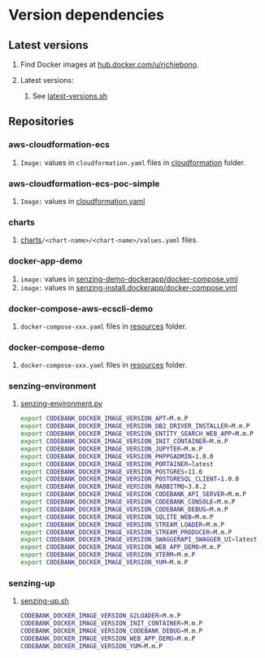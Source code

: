 # Version dependencies

## Latest versions

1. Find Docker images at
   [hub.docker.com/u/richiebono](https://hub.docker.com/u/richiebono).

1. Latest versions:
   1. See [latest-versions.sh](latest-versions.sh)

## Repositories

### aws-cloudformation-ecs

1. `Image:` values in `cloudformation.yaml` files in [cloudformation](https://github.com/richiebono/aws-cloudformation-ecs/tree/main/cloudformation) folder.

### aws-cloudformation-ecs-poc-simple

1. `Image:` values in [cloudformation.yaml](https://github.com/richiebono/aws-cloudformation-ecs-poc-simple/blob/main/cloudformation.yaml)

### charts

1. [charts](https://github.com/richiebono/charts/tree/main/charts)`/<chart-name>/<chart-name>/values.yaml` files.

### docker-app-demo

1. `image:` values in [senzing-demo-dockerapp/docker-compose.yml](https://github.com/richiebono/docker-app-demo/blob/main/senzing-demo.dockerapp/docker-compose.yml)
1. `image:` values in [senzing-install.dockerapp/docker-compose.yml](https://github.com/richiebono/docker-app-demo/blob/main/senzing-install.dockerapp/docker-compose.yml)

### docker-compose-aws-ecscli-demo

1. `docker-compose-xxx.yaml` files in [resources](https://github.com/richiebono/docker-compose-aws-ecscli-demo/tree/main/resources) folder.

### docker-compose-demo

1. `docker-compose-xxx.yaml` files in [resources](https://github.com/richiebono/docker-compose-demo/tree/main/resources) folder.

### senzing-environment

1. [senzing-environment.py](https://github.com/richiebono/senzing-environment/blob/main/senzing-environment.py)

    ```bash
    export CODEBANK_DOCKER_IMAGE_VERSION_APT=M.m.P
    export CODEBANK_DOCKER_IMAGE_VERSION_DB2_DRIVER_INSTALLER=M.m.P
    export CODEBANK_DOCKER_IMAGE_VERSION_ENTITY_SEARCH_WEB_APP=M.m.P
    export CODEBANK_DOCKER_IMAGE_VERSION_INIT_CONTAINER=M.m.P
    export CODEBANK_DOCKER_IMAGE_VERSION_JUPYTER=M.m.P
    export CODEBANK_DOCKER_IMAGE_VERSION_PHPPGADMIN=1.0.0
    export CODEBANK_DOCKER_IMAGE_VERSION_PORTAINER=latest
    export CODEBANK_DOCKER_IMAGE_VERSION_POSTGRES=11.6
    export CODEBANK_DOCKER_IMAGE_VERSION_POSTGRESQL_CLIENT=1.0.0
    export CODEBANK_DOCKER_IMAGE_VERSION_RABBITMQ=3.8.2
    export CODEBANK_DOCKER_IMAGE_VERSION_CODEBANK_API_SERVER=M.m.P
    export CODEBANK_DOCKER_IMAGE_VERSION_CODEBANK_CONSOLE=M.m.P
    export CODEBANK_DOCKER_IMAGE_VERSION_CODEBANK_DEBUG=M.m.P
    export CODEBANK_DOCKER_IMAGE_VERSION_SQLITE_WEB=M.m.P
    export CODEBANK_DOCKER_IMAGE_VERSION_STREAM_LOADER=M.m.P
    export CODEBANK_DOCKER_IMAGE_VERSION_STREAM_PRODUCER=M.m.P
    export CODEBANK_DOCKER_IMAGE_VERSION_SWAGGERAPI_SWAGGER_UI=latest
    export CODEBANK_DOCKER_IMAGE_VERSION_WEB_APP_DEMO=M.m.P
    export CODEBANK_DOCKER_IMAGE_VERSION_XTERM=M.m.P
    export CODEBANK_DOCKER_IMAGE_VERSION_YUM=M.m.P
    ```

### senzing-up

1. [senzing-up.sh](https://github.com/richiebono/senzing-up/blob/main/senzing-up.sh)

    ```bash
    CODEBANK_DOCKER_IMAGE_VERSION_G2LOADER=M.m.P
    CODEBANK_DOCKER_IMAGE_VERSION_INIT_CONTAINER=M.m.P
    CODEBANK_DOCKER_IMAGE_VERSION_CODEBANK_DEBUG=M.m.P
    CODEBANK_DOCKER_IMAGE_VERSION_WEB_APP_DEMO=M.m.P
    CODEBANK_DOCKER_IMAGE_VERSION_YUM=M.m.P
    ```

